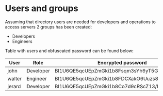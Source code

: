 # Users and groups

Assuming that directory users are needed for developers and operations to access servers 2 groups has been created:
* Developers
* Engineers

Table with users and obfuscated password can be found below:


 User   | Role      | Encrypted password                           
 --- | --- | --- 
 john   | Developer | BI1U6QE5qcUEpZmGki1b8Fsqm3sYh6yT5G7LPlF4CGI= 
 walter | Engineer  | BI1U6QE5qcUEpZmGki1b8FDCXakO6Uuzs8kOJK2BaH4= 
 jerard | Developer | BI1U6QE5qcUEpZmGki1b8Co7d9cRScZ13/IR38iHSBg= 
